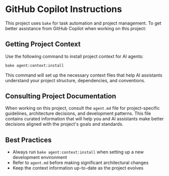# GitHub Copilot Instructions

This project uses `bake` for task automation and project management. To get better assistance from GitHub Copilot when working on this project:

## Getting Project Context

Use the following command to install project context for AI agents:

```bash
bake agent:context:install
```

This command will set up the necessary context files that help AI assistants understand your project structure, dependencies, and conventions.

## Consulting Project Documentation

When working on this project, consult the `agent.md` file for project-specific guidelines, architecture decisions, and development patterns. This file contains curated information that will help you and AI assistants make better decisions aligned with the project's goals and standards.

## Best Practices

- Always run `bake agent:context:install` when setting up a new development environment
- Refer to `agent.md` before making significant architectural changes
- Keep the context information up-to-date as the project evolves